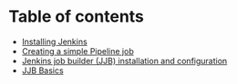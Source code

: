 # Table of contents

* [Installing Jenkins](README.md)
* [Creating a simple Pipeline job](creating-a-simple-pipeline-job.md)
* [Jenkins job builder \(JJB\) installation and configuration](jenkins-job-builder-jjb-installation-and-configuration.md)
* [JJB Basics](jjb-basics.md)

